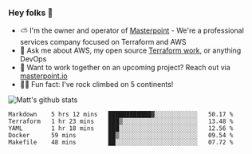 

### Hey folks 👋

- ⛅️ I'm the owner and operator of [Masterpoint](https://masterpoint.io) - We're a professional services company focused on Terraform and AWS
- 💬 Ask me about AWS, my open source [Terraform work](https://github.com/masterpointio?q=terraform&type=&language=hcl), or anything DevOps
- 🔨 Want to work together on an upcoming project? Reach out via [masterpoint.io](https://masterpoint.io)
- 🧗‍♂️ Fun fact: I've rock climbed on 5 continents! 


![Matt's github stats](https://github-readme-stats.vercel.app/api?username=Gowiem&count_private=true&theme=cobalt&show_icons=true)

<!--START_SECTION:waka-->
```text
Markdown    5 hrs 12 mins   ████████████▓░░░░░░░░░░░░   50.17 % 
Terraform   1 hr 23 mins    ███▒░░░░░░░░░░░░░░░░░░░░░   13.48 % 
YAML        1 hr 18 mins    ███░░░░░░░░░░░░░░░░░░░░░░   12.56 % 
Docker      59 mins         ██▒░░░░░░░░░░░░░░░░░░░░░░   09.54 % 
Makefile    48 mins         ██░░░░░░░░░░░░░░░░░░░░░░░   07.72 % 
```
<!--END_SECTION:waka-->
